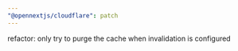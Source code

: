 ```yaml
---
"@opennextjs/cloudflare": patch
---
```


refactor: only try to purge the cache when invalidation is configured
